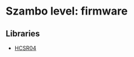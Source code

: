 # Szambo level: firmware

## Libraries

- [HCSR04](https://github.com/Martinsos/arduino-lib-hc-sr04)

